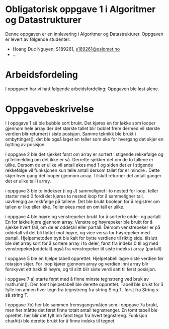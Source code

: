 # Obligatorisk oppgave 1 i Algoritmer og Datastrukturer

Denne oppgaven er en innlevering i Algoritmer og Datastrukturer. 
Oppgaven er levert av følgende studenter:
* Hoang Duc Nguyen, S189261, s189261@oslomet.no
* ...

# Arbeidsfordeling

I oppgaven har vi hatt følgende arbeidsfordeling:
Oppgaven ble løst alene.

# Oppgavebeskrivelse

I I oppgave 1 så ble bubble sort brukt. Det kjøres en for løkke som looper gjennom hele array der det største tallet blir boblet frem dermed vil største verdien blir returnert i siste posisjon. Samme teknikk ble brukt i ombyttinger(), det ble også laget en teller som øke for hvergang det skjer en bytting av posisjon. 

I oppgave 2 ble det sjekket først om array er sortert i stigende rekkefølge og gi feilmelding om det ikke er så. Derrette sjekker det om de to tallene er ulike. Dersom de er ulike vil antall økes med 1 og siden det er i stigende rekkefølge vil funksjonen kun telle antall dersom tallet før er mindre . Dette skjer hver gang det looper gjennom array. Tilslutt returner det antall ganger det er ulike tall i array. 

i oppgave 3 ble to indekser (i og J) sammelignet i to nested for loop. teller starter med 0 fordi det kjøres to nested loop for å sammeligner tall, uavhengig av rekkfølge på tallene. Det ble brukt boolean for å registrer om tallen er like eller ikke. Teller økes med en om tall er ulike.

i oppgave 4 ble høyre og venstrepeker brukt for å sorterte odde- og partall. En for løkke kjøre gjennom array. Venstre og høyrepeker ble brukt for å sjekke hvert fall, om de er oddetall eller partall. Dersom venstrepeker er på oddetall vil det bli flyttet mot høyre, og vice versa for høyrepeker med partall. Hjelpemetoden bytt ble kalt for bytte verdiene til riktig side. tilslutt ble det array.sort for å sortere array i to deler, først fra indeks 0 til og med venstrepeker(oddetall) også fra venstrepeker til siste indeks i array (partall)

I oppgave 5 ble en hjelpe tabell opprettet. Hjelpetabell lagre siste verdien før rotasjon skjer. For loop kjører gjennom array og verdien inni array blir forskyvet ett hakk til høyre, og til slitt blir siste verdi satt til først posisjon. 

i oppgave 7 a) starte først med å finne minste tegnstreng ved bruk av math.min(). Den tomt hjelpetabell ble derette opprettet. Tabell ble brukt for å fylle inn annen hver tegn fra  tegnstreng fra string S og T. først fra String s så string T.


I oppgave 7b) her ble sammen fremsgangsmåten som i oppgave 7a brukt, men her måttte det først finne  totalt antall tegnstrenger. En tomt tabell ble oprettet. her blir det fylt inn først tegn fra hvert tegnstreng. Funksjon charAt() ble derette brukt for å finne indeks til tegnet. 

